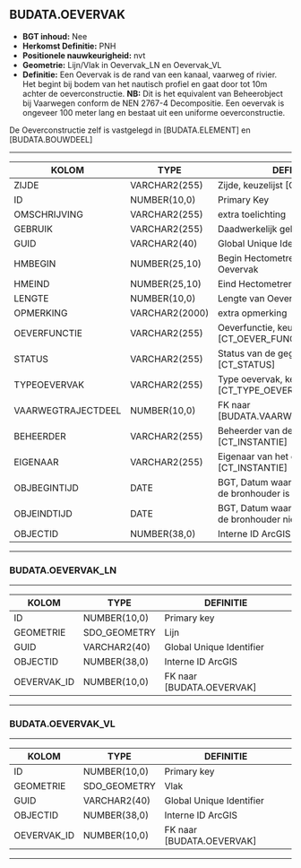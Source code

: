 ﻿## BUDATA.OEVERVAK


* __BGT inhoud:__ Nee
* __Herkomst Definitie:__ PNH
* __Positionele nauwkeurigheid:__ nvt
* __Geometrie:__ Lijn/Vlak in Oevervak_LN en Oevervak_VL
* __Definitie:__ Een Oevervak is de rand van een kanaal, vaarweg of rivier. Het begint bij bodem van het nautisch profiel en gaat door tot 10m achter de oeverconstructie. __NB:__ Dit is het equivalent van Beheerobject bij Vaarwegen conform de NEN 2767-4 Decompositie. Een oevervak is ongeveer 100 meter lang en bestaat uit een uniforme oeverconstructie.

De Oeverconstructie zelf is vastgelegd in [BUDATA.ELEMENT] en [BUDATA.BOUWDEEL]


***

|KOLOM                           	|TYPE          	|DEFINITIE|
|------                          	|----          	|-----    |
|ZIJDE                           	|VARCHAR2(255) 	|Zijde, keuzelijst [CT_ZIJDE]|
|ID                              	|NUMBER(10,0)  	|Primary Key|
|OMSCHRIJVING                    	|VARCHAR2(255) 	|extra toelichting|
|GEBRUIK                         	|VARCHAR2(255) 	|Daadwerkelijk gebruik vd oever|
|GUID                            	|VARCHAR2(40)  	|Global Unique Identifier||
|HMBEGIN                         	|NUMBER(25,10) 	|Begin Hectometrering van Oevervak|
|HMEIND                          	|NUMBER(25,10) 	|Eind Hectometrering van Oevervak|
|LENGTE                          	|NUMBER(10,0)  	|Lengte van Oevervak|
|OPMERKING                       	|VARCHAR2(2000)	|extra opmerking|
|OEVERFUNCTIE                    	|VARCHAR2(255) 	|Oeverfunctie, keuzelijst [CT_OEVER_FUNCTIE]|
|STATUS                          	|VARCHAR2(255) 	|Status van de gegevens, keuzelijst [CT_STATUS]|
|TYPEOEVERVAK                    	|VARCHAR2(255) 	|Type oevervak, keuzelijst [CT_TYPE_OEVERVAK]|
|VAARWEGTRAJECTDEEL              	|NUMBER(10,0)  	|FK naar [BUDATA.VAARWEGTRAJECTDEEL]|
|BEHEERDER                       	|VARCHAR2(255) 	|Beheerder van de halte, keuzelijst [CT_INSTANTIE]|
|EIGENAAR                        	|VARCHAR2(255) 	|Eigenaar van het object, keuzelijst [CT_INSTANTIE]|
|OBJBEGINTIJD                    	|DATE          	|BGT, Datum waarop het object bij de bronhouder is ontstaan|
|OBJEINDTIJD                     	|DATE          	|BGT, Datum waarop het object bij de bronhouder niet meer geldig is|
|OBJECTID                        	|NUMBER(38,0)   |Interne ID ArcGIS|

***

### BUDATA.OEVERVAK_LN

***

|KOLOM                           	|TYPE          	|DEFINITIE|
|------                          	|----          	|-----    |
|ID                         		|NUMBER(10,0)  	|Primary key|
|GEOMETRIE                       	|SDO_GEOMETRY  	|Lijn|
|GUID                            	|VARCHAR2(40)  	|Global Unique Identifier|
|OBJECTID                        	|NUMBER(38,0)   |Interne ID ArcGIS|
|OEVERVAK_ID						|NUMBER(10,0)	|FK naar [BUDATA.OEVERVAK]|

***

### BUDATA.OEVERVAK_VL

***

|KOLOM                           	|TYPE          	|DEFINITIE|
|------                          	|----          	|-----    |
|ID                         		|NUMBER(10,0)  	|Primary key|
|GEOMETRIE                       	|SDO_GEOMETRY  	|Vlak|
|GUID                            	|VARCHAR2(40)  	|Global Unique Identifier|
|OBJECTID                        	|NUMBER(38,0)   |Interne ID ArcGIS|
|OEVERVAK_ID						|NUMBER(10,0)	|FK naar [BUDATA.OEVERVAK]|

***

